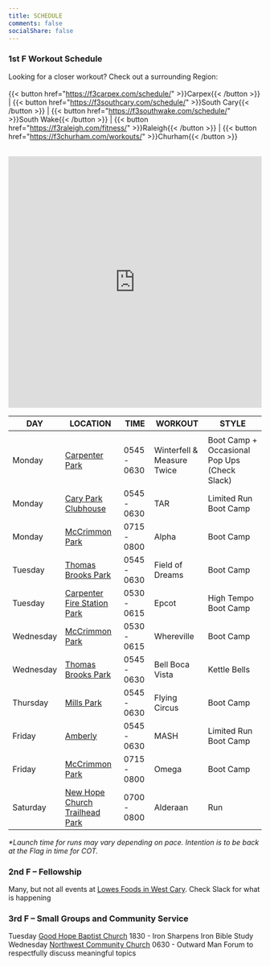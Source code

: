 ```yaml
---
title: SCHEDULE
comments: false
socialShare: false
---
```


### <a name="1stf"></a>1st F Workout Schedule

Looking for a closer workout? Check out a surrounding Region:<br/><br/>
{{< button href="https://f3carpex.com/schedule/" >}}Carpex{{< /button >}} |
{{< button href="https://f3southcary.com/schedule/" >}}South Cary{{< /button >}} |
{{< button href="https://f3southwake.com/schedule/" >}}South Wake{{< /button >}} |
{{< button href="https://f3raleigh.com/fitness/" >}}Raleigh{{< /button >}} |
{{< button href="https://f3churham.com/workouts/" >}}Churham{{< /button >}}
<br/><br/>

<iframe src="https://map.f3nation.com/?lat=35.823087&amp;lon=-78.863166&amp;zoom=12"
    style="border:0px #ffffff none;"
    name="f3Maps"
    allow="geolocation"
    scrolling="no"
    frameborder="0"
    marginheight="0px"
    marginwidth="0px"
    height="500px"
    width="100%"
    allowfullscreen=""></iframe>

| DAY       | LOCATION                                                                   | TIME               | WORKOUT              | STYLE                                                                    |
| --------- | -------------------------------------------------------------------------- | ------------------ | -------------------- | ------------------------------------------------------------------------ |
                                                            |
| Monday    | [Carpenter Park](https://goo.gl/maps/bBTownUCbxrYkbXq5)                                | 0545 - 0630        | Winterfell & Measure Twice | Boot Camp + Occasional Pop Ups (Check Slack)                                                               |
| Monday    | [Cary Park Clubhouse](https://goo.gl/maps/2dnqVXDbi6WDcBJk6)                      | 0545 - 0630        | TAR       | Limited Run Boot Camp | 
| Monday    | [McCrimmon Park](https://maps.app.goo.gl/LPjh9en8uMiYYggc9)           | 0715 - 0800        | Alpha            | Boot Camp                                                 |
| Tuesday   | [Thomas Brooks Park](https://goo.gl/maps/rwpS6sp1aFQMwgFq7)                     | 0545 - 0630        | Field of Dreams | Boot Camp                                                                |
| Tuesday   | [Carpenter Fire Station Park](https://maps.app.goo.gl/cRtzFzNsS95BiDHi9)                  | 0530 - 0615        | Epcot  | High Tempo Boot Camp                                                                |                                                                |
| Wednesday | [McCrimmon Park](https://maps.app.goo.gl/LPjh9en8uMiYYggc9)           | 0530 - 0615        | Whereville            | Boot Camp                                                   |                                                                
| Wednesday | [Thomas Brooks Park](https://goo.gl/maps/rwpS6sp1aFQMwgFq7)           | 0545 - 0630        | Bell Boca Vista           | Kettle Bells                                                   |                                                                |
| Thursday  | [Mills Park](https://goo.gl/maps/APjv2Dh1AxsQSRnR6)    | 0545 - 0630        | Flying Circus          | Boot Camp                                                |                                                                
| Friday    | [Amberly](https://goo.gl/maps/nQrfDXzRgyXbzn3g9)                  | 0545 - 0630        | MASH      | Limited Run Boot Camp   |
| Friday    | [McCrimmon Park](https://maps.app.goo.gl/LPjh9en8uMiYYggc9)           | 0715 - 0800        | Omega            | Boot Camp|
| Saturday  | [New Hope Church Trailhead Park](https://goo.gl/maps/z1c3S7iXppcPSoFX6)    | 0700 - 0800        | Alderaan         | Run                                                |     

_\*Launch time for runs may vary depending on pace. Intention is to be back at the Flag in time for COT._

### <a name="2ndf"></a>2nd F – Fellowship

Many, but not all events at [Lowes Foods in West Cary](https://goo.gl/maps/Sik2FMyoFZ7sksoM9). Check Slack for what is happening

### <a name="3rdf"></a>3rd F – Small Groups and Community Service

Tuesday  [Good Hope Baptist Church](https://goo.gl/maps/PvaKhGoJXhpNpqdt6)           1830 -       Iron Sharpens Iron        Bible Study       
Wednesday [Northwest Community Church](https://goo.gl/maps/xSsSiYDsuPMJQEAFA)           0630 -       Outward Man         Forum to respectfully discuss meaningful topics
